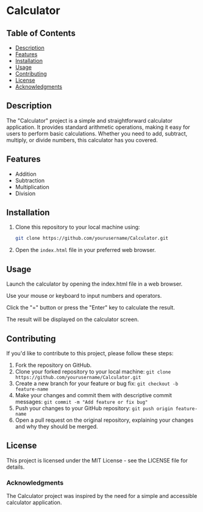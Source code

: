 # Calculator

## Table of Contents

- [Description](#description)
- [Features](#features)
- [Installation](#installation)
- [Usage](#usage)
- [Contributing](#contributing)
- [License](#license)
- [Acknowledgments](#acknowledgments)

## Description

The "Calculator" project is a simple and straightforward calculator application. It provides standard arithmetic operations, making it easy for users to perform basic calculations. Whether you need to add, subtract, multiply, or divide numbers, this calculator has you covered.

## Features

- Addition
- Subtraction
- Multiplication
- Division

## Installation

1. Clone this repository to your local machine using:

   ```bash
   git clone https://github.com/yourusername/Calculator.git
2. Open the ``` index.html ``` file in your preferred web browser.
   
## Usage
Launch the calculator by opening the index.html file in a web browser.

Use your mouse or keyboard to input numbers and operators.

Click the "=" button or press the "Enter" key to calculate the result.

The result will be displayed on the calculator screen.

## Contributing
If you'd like to contribute to this project, please follow these steps:

1. Fork the repository on GitHub.
2. Clone your forked repository to your local machine: ``` git clone https://github.com/yourusername/Calculator.git ```
3. Create a new branch for your feature or bug fix: ``` git checkout -b feature-name ```
4. Make your changes and commit them with descriptive commit messages: ``` git commit -m "Add feature or fix bug" ```
5. Push your changes to your GitHub repository: ``` git push origin feature-name ```
6. Open a pull request on the original repository, explaining your changes and why they should be merged. 

## License
This project is licensed under the MIT License - see the LICENSE file for details.

### Acknowledgments
The Calculator project was inspired by the need for a simple and accessible calculator application.


